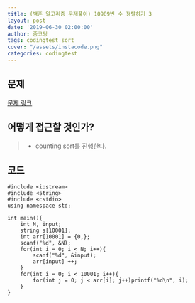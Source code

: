 ```yaml
---
title: (백준 알고리즘 문제풀이) 10989번 수 정렬하기 3
layout: post
date: '2019-06-30 02:00:00'
author: 줌코딩
tags: codingtest sort
cover: "/assets/instacode.png"
categories: codingtest
---
```


## 문제

[문제 링크](https://www.acmicpc.net/problem/10989)

## 어떻게 접근할 것인가?

>* counting sort를 진행한다.

## 코드

    #include <iostream>
    #include <string>
    #include <cstdio>
    using namespace std;

    int main(){
        int N, input;
        string s[10001];
        int arr[10001] = {0,};
        scanf("%d", &N);
        for(int i = 0; i < N; i++){
            scanf("%d", &input);
            arr[input] ++;
        }
        for(int i = 0; i < 10001; i++){
            for(int j = 0; j < arr[i]; j++)printf("%d\n", i);
        }
    }


